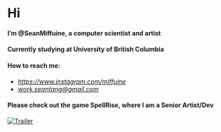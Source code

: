# Hi
#### I’m @SeanMiffuine, a computer scientist and artist

#### Currently studying at University of British Columbia
#### How to reach me:   
   - *https://www.instagram.com/miffuine*  
   - *work.seantang@gmail.com*  
 
 

#### Please check out the game SpellRise, where I am a Senior Artist/Dev  
[![Trailer]()](https://www.youtube.com/embed/cT_PHmHHZ_o)

<!---
SeanMiffuine/SeanMiffuine is a ✨ special ✨ repository because its `README.md` (this file) appears on your GitHub profile.
You can click the Preview link to take a look at your changes.
--->
